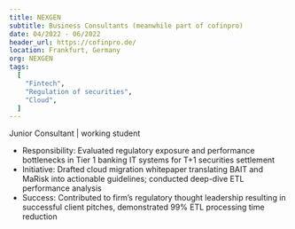 ```yaml
---
title: NEXGEN
subtitle: Business Consultants (meanwhile part of cofinpro)
date: 04/2022 - 06/2022
header_url: https://cofinpro.de/
location: Frankfurt, Germany
org: NEXGEN
tags:
  [
    "Fintech",
    "Regulation of securities",
	"Cloud",
  ]
---
```

Junior Consultant | working student 
- Responsibility: Evaluated regulatory exposure and performance bottlenecks in Tier 1 banking IT systems for T+1 securities settlement
- Initiative: Drafted cloud migration whitepaper translating BAIT and MaRisk into actionable guidelines; conducted deep-dive ETL performance analysis
- Success: Contributed to firm’s regulatory thought leadership resulting in successful client pitches, demonstrated 99% ETL processing time reduction
